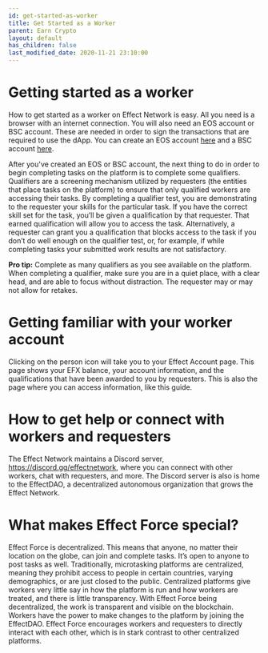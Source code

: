 ```yaml
---
id: get-started-as-worker
title: Get Started as a Worker
parent: Earn Crypto
layout: default
has_children: false
last_modified_date: 2020-11-21 23:10:00
---
```


# Getting started as a worker

How to get started as a worker on Effect Network is easy. All you need is a browser with an internet connection. You will also need an EOS account or BSC account. These are needed in order to sign the transactions that are required to use the dApp. You can create an EOS account [here](https://www.eosnation.io/create-account) and a BSC account [here](https://www.binance.org/en/create).

After you've created an EOS or BSC account, the next thing to do in order to begin completing tasks on the platform is to complete some qualifiers. Qualifiers are a screening mechanism utilized by requesters (the entities that place tasks on the platform) to ensure that only qualified workers are accessing their tasks. By completing a qualifier test, you are demonstrating to the requester your skills for the particular task. If you have the correct skill set for the task, you’ll be given a qualification by that requester. That earned qualification will allow you to access the task. Alternatively, a requester can grant you a qualification that blocks access to the task if you don’t do well enough on the qualifier test, or, for example, if while completing tasks your submitted work results are not satisfactory. 

**Pro tip:** Complete as many qualifiers as you see available on the platform. When completing a qualifier, make sure you are in a quiet place, with a clear head, and are able to focus without distraction. The requester may or may not allow for retakes. 

# Getting familiar with your worker account

Clicking on the person icon will take you to your Effect Account page. This page shows your EFX balance, your account information, and the qualifications that have been awarded to you by requesters. This is also the page where you can access information, like this guide. 

# How to get help or connect with workers and requesters

The Effect Network maintains a Discord server, https://discord.gg/effectnetwork, where you can connect with other workers, chat with requesters, and more. The Discord server is also is home to the EffectDAO, a decentralized autonomous organization that grows the Effect Network. 

# What makes Effect Force special?

Effect Force is decentralized. This means that anyone, no matter their location on the globe, can join and complete tasks. It’s open to anyone to post tasks as well. Traditionally, microtasking platforms are centralized, meaning they prohibit access to people in certain countries, varying demographics, or are just closed to the public. Centralized platforms give workers very little say in how the platform is run and how workers are treated, and there is little transparency. With Effect Force being decentralized, the work is transparent and visible on the blockchain. Workers have the power to make changes to the platform by joining the EffectDAO. Effect Force encourages workers and requesters to directly interact with each other, which is in stark contrast to other centralized platforms. 


